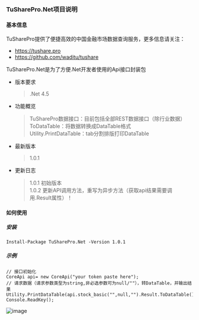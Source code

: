 ### TuSharePro.Net项目说明

#### 基本信息
TuSharePro提供了便捷高效的中国金融市场数据查询服务，更多信息请关注：
- https://tushare.pro
- https://github.com/waditu/tushare

TuSharePro.Net是为了方便.Net开发者使用的Api接口封装包
- 版本要求
    > .Net 4.5
- 功能概览
    > TuSharePro数据接口：目前包括全部REST数据接口（除行业数据）   
    > ToDataTable：将数据转换成DataTable格式   
    > Utility.PrintDataTable：tab分割排版打印DataTable
- 最新版本
    > 1.0.1
- 更新日志
    > 1.0.1 初始版本    
    > 1.0.2 更新API调用方法，重写为异步方法（获取api结果需要调用.Result属性）！    
    
#### 如何使用
##### 安装
```
Install-Package TuSharePro.Net -Version 1.0.1
```

##### 示例
    // 接口初始化
    CoreApi api= new CoreApi("your token paste here");
    // 请求数据（请求参数类型为string,非必选参数可为null/""），转DataTable，并输出结果
    Utility.PrintDataTable(api.stock_basic("",null,"").Result.ToDataTable());
    Console.ReadKey();
![image](https://github.com/tomhans2/TuSharePro/blob/master/screenshot.PNG)
